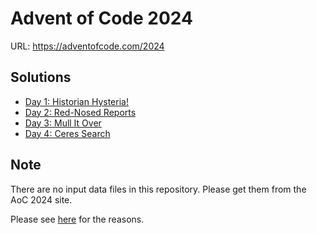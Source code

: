 # Advent of Code 2024

URL: https://adventofcode.com/2024

## Solutions

* [Day 1: Historian Hysteria!](./day_01/)
* [Day 2: Red-Nosed Reports](./day_02/)
* [Day 3: Mull It Over](./day_03/)
* [Day 4: Ceres Search](./day_04/)
<!--
* [Day 5: ](./day_05/)
* [Day 6: ](./day_06/)
* [Day 7: ](./day_07/)
* [Day 8: ](./day_08/)
* [Day 9: ](./day_09/)
* [Day 10: ](./day_10/)
* [Day 11: ](./day_11/)
* [Day 12: ](./day_12/)
* [Day 13: ](./day_13/)
* [Day 14: ](./day_14/)
* [Day 15: ](./day_15/)
* [Day 16: ](./day_16/)
* [Day 17: ](./day_17/)
* [Day 18: ](./day_18/)
* [Day 19: ](./day_19/)
* [Day 20: ](./day_20/)
* [Day 21: ](./day_21/)
* [Day 22: ](./day_22/)
* [Day 23: ](./day_23/)
* [Day 24: ](./day_24/)
* [Day 25: ](./day_25/)
-->

## Note

There are no input data files in this repository.
Please get them from the AoC 2024 site.

Please see [here](https://adventofcode.com/about#faq_copying) for the reasons.
